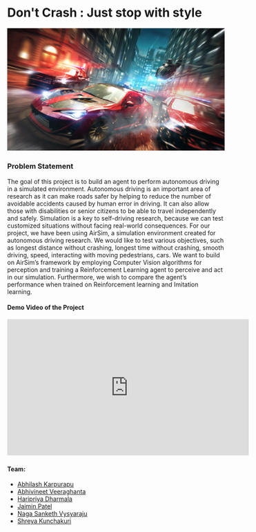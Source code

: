 # Don't Crash : Just stop with style

![Image of a Car](Don't.jpg)

### Problem Statement
The goal of this project is to build an agent to perform autonomous driving in a simulated environment. Autonomous driving is an important area of research as it can make roads safer  by helping to reduce the number of avoidable accidents caused by human error in driving. It can also allow those with disabilities or senior citizens to be able to travel independently and safely. Simulation is a key to self-driving research, because we can test customized situations without facing real-world consequences. For our project, we have been using AirSim, a simulation environment created for autonomous driving research. We would like to test various objectives, such as longest distance without crashing, longest time without crashing, smooth driving, speed, interacting with moving pedestrians, cars. We want to build on AirSim’s framework by employing Computer Vision algorithms for perception and training a Reinforcement Learning agent to perceive and act in our simulation. Furthermore, we wish to compare the agent’s performance when trained on Reinforcement learning and Imitation learning.

#### Demo Video of the Project 
<iframe width="560" height="315" src="https://drive.google.com/file/d/1rzgIjldaCTjWNn65jxPnQ5xmIMGM65DF/preview" frameborder="0" allow="accelerometer; autoplay; encrypted-media; gyroscope; picture-in-picture" allowfullscreen></iframe>

#### Team:
* [Abhilash Karpurapu](https://www.linkedin.com/in/abhilash-karpurapu-5b7275131/)
* [Abhivineet Veeraghanta](https://www.linkedin.com/in/abhivineet/)
* [Haripriya Dharmala](https://www.linkedin.com/in/haripriya-dharmala/)
* [Jaimin Patel](https://www.linkedin.com/in/jaimindpatel/)
* [Naga Sanketh Vysyaraju](https://www.linkedin.com/in/naga-sanketh-vysyaraju/)
* [Shreya Kunchakuri](https://www.linkedin.com/in/shreya-kunchakuri-743662125/)



